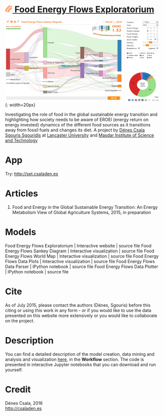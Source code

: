 [<img src="favicon.png" alt="favicon" height=24 width=24 />  Food Energy Flows Exploratorium](http://food.csaladen.es/)
===
[![Food Energy Flows](food_energy_flows_sankey.jpg "Food Energy Flows")](http://food.csaladen.es/){: width=20px}
  
Investigating the role of food in the global sustainable energy transition and highlighting how society needs to be aware of EROEI (energy return on energy invested) dynamics of the different food sources as it transitions away from fossil fuels and changes its diet.  A project by [Dénes Csala](http://www.csaladen.es/) [Sgouris Sgouridis](http://www.ssgouridis.org/) at [Lancaster University](http://lancaster.ac.uk) and [Masdar Institute of Science and Technology](http://www.masdar.ac.ae/)

# App
Try: http://set.csaladen.es

# Articles
1. Food and Energy in the Global Sustainable Energy Transition: An Energy Metabolism View of Global Agriculture Systems, 2015, in preparation

# Models
Food Energy Flows Exploratorium | Interactive website | source file
Food Energy Flows Sankey Diagram | Interactive visualization | source file
Food Energy Flows World Map | Interactive visualization | source file
Food Energy Flows Data Plots | Interactive visualization | source file
Food Energy Flows Data Parser | IPython notebook | source file
Food Energy Flows Data Plotter | IPython notebook | source file

# Cite
As of July 2015, please contact the authors (Dénes, Sgouris) before this citing or using this work in any form - or if you would like to use the data presented on this website more extensively or you would like to collaborate on the project.

# Description
You can find a detailed description of the model creation, data mining and analysis and visualization [here](http://set.csaladen.es/#&description), in the __Workflow__ section. The code is presented in interactive Jupyter notebooks that you can download and run yourself.

# Credit
Dénes Csala, 2016  
http://csaladen.es
